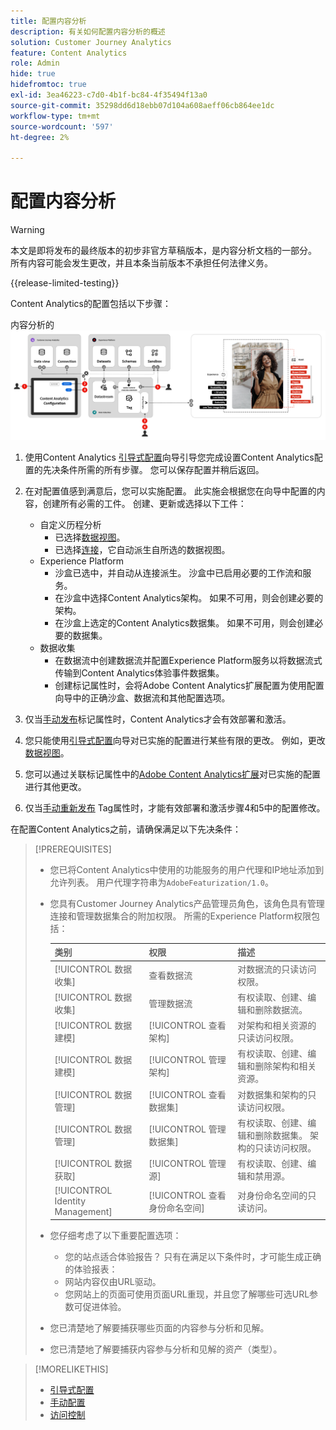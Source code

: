 ```yaml
---
title: 配置内容分析
description: 有关如何配置内容分析的概述
solution: Customer Journey Analytics
feature: Content Analytics
role: Admin
hide: true
hidefromtoc: true
exl-id: 3ea46223-c7d0-4b1f-bc84-4f35494f13a0
source-git-commit: 35298dd6d18ebb07d104a608aeff06cb864ee1dc
workflow-type: tm+mt
source-wordcount: '597'
ht-degree: 2%

---
```


# 配置内容分析

>[!WARNING]
>
>本文是即将发布的最终版本的初步非官方草稿版本，是内容分析文档的一部分。 所有内容可能会发生更改，并且本条当前版本不承担任何法律义务。
>

{{release-limited-testing}}

Content Analytics的配置包括以下步骤：

内容分析的![配置](../assets/aca-configuration.svg)

1. 使用Content Analytics [引导式配置](guided.md)向导引导您完成设置Content Analytics配置的先决条件所需的所有步骤。 您可以保存配置并稍后返回。
1. 在对配置值感到满意后，您可以实施配置。 此实施会根据您在向导中配置的内容，创建所有必需的工件。 创建、更新或选择以下工件：
   * 自定义历程分析
      * 已选择[数据视图](/help/data-views/data-views.md)。
      * 已选择[连接](/help/connections/overview.md)，它自动派生自所选的数据视图。
   * Experience Platform
      * 沙盒已选中，并自动从连接派生。 沙盒中已启用必要的工作流和服务。
      * 在沙盒中选择Content Analytics架构。 如果不可用，则会创建必要的架构。
      * 在沙盒上选定的Content Analytics数据集。 如果不可用，则会创建必要的数据集。
   * 数据收集
      * 在数据流中创建数据流并配置Experience Platform服务以将数据流式传输到Content Analytics体验事件数据集。
      * 创建标记属性时，会将Adobe Content Analytics扩展配置为使用配置向导中的正确沙盒、数据流和其他配置选项。
1. 仅当[手动发布](manual.md)标记属性时，Content Analytics才会有效部署和激活。

1. 您只能使用[引导式配置](guided.md)向导对已实施的配置进行某些有限的更改。 例如，更改[数据视图](/help/data-views/data-views.md)。
1. 您可以通过关联标记属性中的[Adobe Content Analytics扩展](https://experienceleague.adobe.com/en/docs/experience-platform/tags/extensions/client/content-analytics/overview)对已实施的配置进行其他更改。
1. 仅当[手动重新发布](manual.md) Tag属性时，才能有效部署和激活步骤4和5中的配置修改。


在配置Content Analytics之前，请确保满足以下先决条件：


>[!PREREQUISITES]
>
>* 您已将Content Analytics中使用的功能服务的用户代理和IP地址添加到允许列表。 用户代理字符串为`AdobeFeaturization/1.0`。
>* 您具有Customer Journey Analytics产品管理员角色，该角色具有管理连接和管理数据集合的附加权限。 所需的Experience Platform权限包括：
>  
>   | 类别 | 权限 | 描述 |
>   |---|---|---|
>   | [!UICONTROL 数据收集] | 查看数据流 | 对数据流的只读访问权限。 |
>   | [!UICONTROL 数据收集] | 管理数据流 | 有权读取、创建、编辑和删除数据流。 |
>   | [!UICONTROL 数据建模] | [!UICONTROL 查看架构] | 对架构和相关资源的只读访问权限。 |
>   | [!UICONTROL 数据建模] | [!UICONTROL 管理架构] | 有权读取、创建、编辑和删除架构和相关资源。 |
>   | [!UICONTROL 数据管理] | [!UICONTROL 查看数据集] | 对数据集和架构的只读访问权限。 |
>   | [!UICONTROL 数据管理] | [!UICONTROL 管理数据集] | 有权读取、创建、编辑和删除数据集。 架构的只读访问权限。 |
>   | [!UICONTROL 数据获取] | [!UICONTROL 管理源] | 有权读取、创建、编辑和禁用源。 |
>   | [!UICONTROL Identity Management] | [!UICONTROL 查看身份命名空间] | 对身份命名空间的只读访问。 |
>
>* 您仔细考虑了以下重要配置选项：
>
>   * 您的站点适合体验报告？ 只有在满足以下条件时，才可能生成正确的体验报表：
>   * 网站内容仅由URL驱动。
>   * 您网站上的页面可使用页面URL重现，并且您了解哪些可选URL参数可促进体验。
>* 您已清楚地了解要捕获哪些页面的内容参与分析和见解。
>* 您已清楚地了解要捕获内容参与分析和见解的资产（类型）。
>


>[!MORELIKETHIS]
>
>* [引导式配置](guided.md)
>* [手动配置](manual.md)
>* [访问控制](/help/technotes/access-control.md)
>


